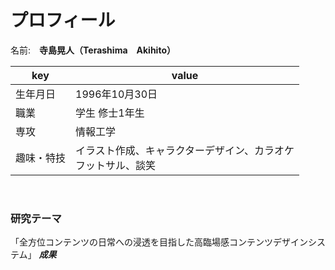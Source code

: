 # プロフィール

名前:　**寺島晃人（Terashima　Akihito）** 

|key|value|
|----|----|
|生年月日|1996年10月30日|
|職業|学生 修士1年生|
|専攻|情報工学|
|趣味・特技|イラスト作成、キャラクターデザイン、カラオケ<br>フットサル、談笑|

<br>

### 研究テーマ
「全方位コンテンツの日常への浸透を目指した高臨場感コンテンツデザインシステム」
 ***成果***

